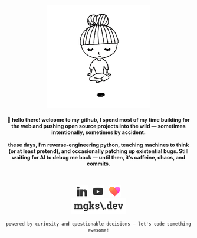 <p align="center">
  <a href="https://mgks.github.io/zen"><img width="280" src="https://github.com/mgks/mgks/blob/main/res/zen.png" title="zen by @qtqr8r" ref="Zen by QTQR8R"></a>
</p>
<h4 align="center">
  👋 hello there! welcome to my github, I spend most of my time building for the web and pushing open source projects into the wild — sometimes intentionally, sometimes by accident.
  <br/><br/>
  these days, I’m reverse-engineering python, teaching machines to think (or at least pretend), and occasionally patching up existential bugs. Still waiting for AI to debug me back — until then, it’s caffeine, chaos, and commits.
</h4>
<br/>
<p align="center">
  <a href="https://www.linkedin.com/in/mgks/" title="LinkedIn"><img width="32" src="https://raw.githubusercontent.com/mgks/mgks/refs/heads/main/res/icons/linkedin-24.svg" /></a> &nbsp; <a href="https://www.youtube.com/@mgks_dev" title="YouTube Channel"><img width="32" src="https://raw.githubusercontent.com/mgks/mgks/refs/heads/main/res/icons/youtube-25.svg" /></a> &nbsp; <a href="https://github.com/sponsors/mgks" title="Be my Patron"><img width="34" src="https://raw.githubusercontent.com/mgks/mgks/refs/heads/main/res/icons/heart-24.png"></a>
  <br/>
  <a href="https://mgks.dev" title="blog: open source, problem solving and some trash talk">
    <img width="150" src="https://raw.githubusercontent.com/mgks/mgks/refs/heads/main/res/icons/mgks-web-title.svg" />
  </a>
</p>
<p align="center">
  <code>powered by curiosity and questionable decisions — let's code something awesome!</code>
</p>
